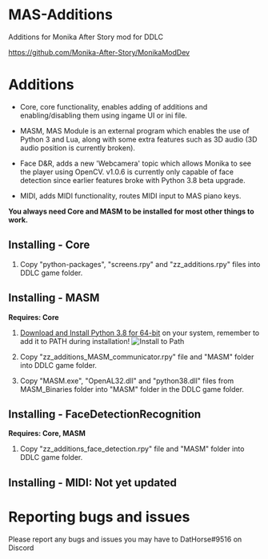 # MAS-Additions

Additions for Monika After Story mod for DDLC

https://github.com/Monika-After-Story/MonikaModDev


# Additions
* Core, core functionality, enables adding of additions and enabling/disabling them using ingame UI or ini file.

* MASM, MAS Module is an external program which enables the use of Python 3 and Lua, along with some extra features such as 3D audio (3D audio position is currently broken).

* Face D&R, adds a new 'Webcamera' topic which allows Monika to see the player using OpenCV. v1.0.6 is currently only capable of face detection since earlier features broke with Python 3.8 beta upgrade.

* MIDI, adds MIDI functionality, routes MIDI input to MAS piano keys.

**You always need Core and MASM to be installed for most other things to work.**


## Installing - Core
1. Copy "python-packages", "screens.rpy" and "zz_additions.rpy" files into DDLC game folder.


## Installing - MASM
**Requires: Core**

1. [Download and Install Python 3.8 for 64-bit](https://www.python.org/downloads/release/python-380b1/) on your system, remember to add it to PATH during installation!
![Install to Path](https://datatofish.com/wp-content/uploads/2018/10/0001_add_Python_to_Path.png)

2. Copy "zz_additions_MASM_communicator.rpy" file and "MASM" folder into DDLC game folder.

3. Copy "MASM.exe", "OpenAL32.dll" and "python38.dll" files from MASM_Binaries folder into "MASM" folder in the DDLC game folder.


## Installing - FaceDetectionRecognition
**Requires: Core, MASM**

1. Copy "zz_additions_face_detection.rpy" file and "MASM" folder into DDLC game folder.


## Installing - MIDI: **Not yet updated**


# Reporting bugs and issues

Please report any bugs and issues you may have to DatHorse#9516 on Discord
